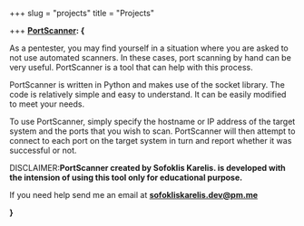 +++
slug = "projects"
title = "Projects"

+++
[**PortScanner**](https://github.com/sofokliskarelis/PortScanner "Check in Github")**: {**

As a pentester, you may find yourself in a situation where you are asked to not use automated scanners. In these cases, port scanning by hand can be very useful. PortScanner is a tool that can help with this process.

PortScanner is written in Python and makes use of the socket library. The code is relatively simple and easy to understand. It can be easily modified to meet your needs.

To use PortScanner, simply specify the hostname or IP address of the target system and the ports that you wish to scan. PortScanner will then attempt to connect to each port on the target system in turn and report whether it was successful or not.

DISCLAIMER:**PortScanner created by Sofoklis Karelis. is developed with the intension of using this tool only for educational purpose.**

If you need help send me an email at [**sofokliskarelis.dev@pm.me**](mailto:sofokliskarelis.dev@pm.me)

**}**
